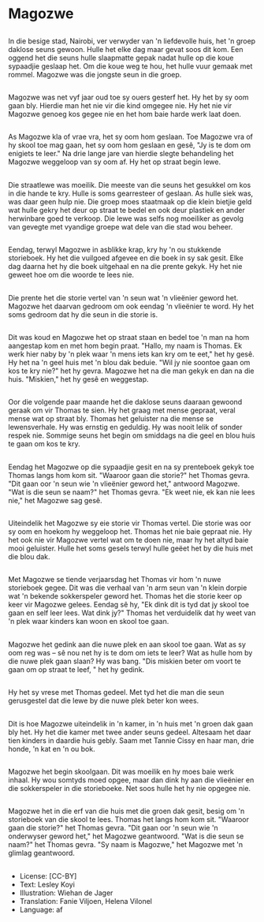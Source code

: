 # Magozwe

##
In die besige stad, Nairobi, ver verwyder van 'n liefdevolle huis, het 'n groep daklose seuns gewoon. Hulle het elke dag maar gevat soos dit kom. Een oggend het die seuns hulle slaapmatte gepak nadat hulle op die koue sypaadjie geslaap het. Om die koue weg te hou, het hulle vuur gemaak met rommel. Magozwe was die jongste seun in die groep.

##
Magozwe was net vyf jaar oud toe sy ouers gesterf het. Hy het by sy oom gaan bly. Hierdie man het nie vir die kind omgegee nie. Hy het nie vir Magozwe genoeg kos gegee nie en het hom baie harde werk laat doen.

##
As Magozwe kla of vrae vra, het sy oom hom geslaan. Toe Magozwe vra of hy skool toe mag gaan, het sy oom hom geslaan en gesê, "Jy is te dom om enigiets te leer." Na drie lange jare van hierdie slegte behandeling het Magozwe weggeloop van sy oom af. Hy het op straat begin lewe.

##
Die straatlewe was moeilik. Die meeste van die seuns het gesukkel om kos in die hande te kry. Hulle is soms gearresteer of geslaan. As hulle siek was, was daar geen hulp nie. Die groep moes staatmaak op die klein bietjie geld wat hulle gekry het deur op straat te bedel en ook deur plastiek en ander herwinbare goed te verkoop. Die lewe was selfs nog moeiliker as gevolg van gevegte met vyandige groepe wat dele van die stad wou beheer.

##
Eendag, terwyl Magozwe in asblikke krap, kry hy 'n ou stukkende storieboek. Hy het die vuilgoed afgevee en die boek in sy sak gesit. Elke dag daarna het hy die boek uitgehaal en na die prente gekyk. Hy het nie geweet hoe om die woorde te lees nie.

##
Die prente het die storie vertel van 'n seun wat 'n vlieënier geword het. Magozwe het daarvan gedroom om ook eendag 'n vlieënier te word. Hy het soms gedroom dat hy die seun in die storie is.

##
Dit was koud en Magozwe het op straat staan en bedel toe 'n man na hom aangestap kom en met hom begin praat. "Hallo, my naam is Thomas. Ek werk hier naby by 'n plek waar 'n mens iets kan kry om te eet," het hy gesê. Hy het na 'n geel huis met 'n blou dak beduie. "Wil jy nie soontoe gaan om kos te kry nie?" het hy gevra. Magozwe het na die man gekyk en dan na die huis. "Miskien," het hy gesê en weggestap.

##
Oor die volgende paar maande het die daklose seuns daaraan gewoond geraak om vir Thomas te sien. Hy het graag met mense gepraat, veral mense wat op straat bly. Thomas het geluister na die mense se lewensverhale. Hy was ernstig en geduldig. Hy was nooit lelik of sonder respek nie. Sommige seuns het begin om smiddags na die geel en blou huis te gaan om kos te kry.

##
Eendag het Magozwe op die sypaadjie gesit en na sy prenteboek gekyk toe Thomas langs hom kom sit. "Waaroor gaan die storie?" het Thomas gevra. "Dit gaan oor 'n seun wie 'n vlieënier geword het," antwoord Magozwe. "Wat is die seun se naam?" het Thomas gevra. "Ek weet nie, ek kan nie lees nie," het Magozwe sag gesê.

##
Uiteindelik het Magozwe sy eie storie vir Thomas vertel. Die storie was oor sy oom en hoekom hy weggeloop het. Thomas het nie baie gepraat nie. Hy het ook nie vir Magozwe vertel wat om te doen nie, maar hy het altyd baie mooi geluister. Hulle het soms gesels terwyl hulle geëet het by die huis met die blou dak.

##
Met Magozwe se tiende verjaarsdag het Thomas vir hom 'n nuwe storieboek gegee. Dit was die verhaal van 'n arm seun van 'n klein dorpie wat 'n bekende sokkerspeler geword het. Thomas het die storie keer op keer vir Magozwe gelees. Eendag sê hy, "Ek dink dit is tyd dat jy skool toe gaan en self leer lees. Wat dink jy?" Thomas het verduidelik dat hy weet van 'n plek waar kinders kan woon en skool toe gaan.

##
Magozwe het gedink aan die nuwe plek en aan skool toe gaan. Wat as sy oom reg was – sê nou net hy is te dom om iets te leer? Wat as hulle hom by die nuwe plek gaan slaan? Hy was bang. "Dis miskien beter om voort te gaan om op straat te leef, " het hy gedink.

##
Hy het sy vrese met Thomas gedeel. Met tyd het die man die seun gerusgestel dat die lewe by die nuwe plek beter kon wees.

##
Dit is hoe Magozwe uiteindelik in 'n kamer, in 'n huis met 'n groen dak gaan bly het. Hy het die kamer met twee ander seuns gedeel. Altesaam het daar tien kinders in daardie huis gebly. Saam met Tannie Cissy en haar man, drie honde, 'n kat en 'n ou bok.

##
Magozwe het begin skoolgaan. Dit was moeilik en hy moes baie werk inhaal. Hy wou somtyds moed opgee, maar dan dink hy aan die vlieënier en die sokkerspeler in die storieboeke. Net soos hulle het hy nie opgegee nie.

##
Magozwe het in die erf van die huis met die groen dak gesit, besig om 'n storieboek van die skool te lees. Thomas het langs hom kom sit. "Waaroor gaan die storie?" het Thomas gevra. "Dit gaan oor 'n seun wie 'n onderwyser geword het," het Magozwe geantwoord. "Wat is die seun se naam?" het Thomas gevra. "Sy naam is Magozwe," het Magozwe met 'n glimlag geantwoord.

##
* License: [CC-BY]
* Text: Lesley Koyi
* Illustration: Wiehan de Jager
* Translation: Fanie Viljoen, Helena Vilonel
* Language: af
